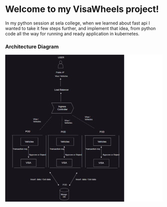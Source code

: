 # Welcome to my VisaWheels project!

In my python session at sela college, when we learned about fast api I wanted to take it few steps further, and implement that 
idea, from python code all the way for running and ready application in kubernetes.

### Architecture Diagram
![Diagram:](https://github.com/talyahalomy/VisaWheels_project/raw/206d93dfe207cbead9de329511146cbb32b92d9a/visa-wheels-diagram.png)
